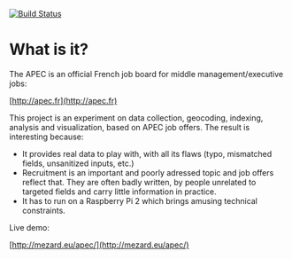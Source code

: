 [![Build Status](https://travis-ci.org/pmezard/apec.png?branch=master)](https://travis-ci.org/pmezard/apec)

# What is it?

The APEC is an official French job board for middle management/executive jobs:

  [http://apec.fr](http://apec.fr)

This project is an experiment on data collection, geocoding, indexing, analysis and visualization, based on APEC job offers. The result is interesting because:
 * It provides real data to play with, with all its flaws (typo, mismatched fields, unsanitized inputs, etc.) 
 * Recruitment is an important and poorly adressed topic and job offers reflect that. They are often badly written, by people unrelated to targeted fields and carry little information in practice.
 * It has to run on a Raspberry Pi 2 which brings amusing technical constraints.

Live demo:

  [http://mezard.eu/apec/](http://mezard.eu/apec/)


